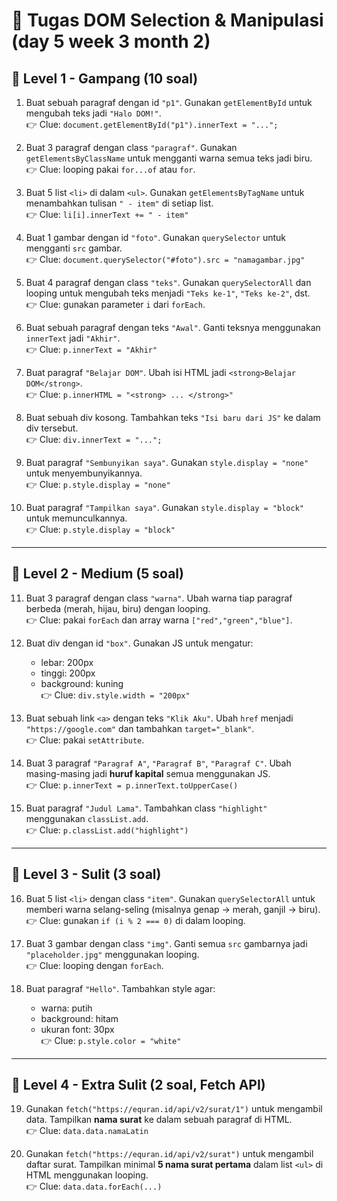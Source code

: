 # 📝 Tugas DOM Selection & Manipulasi (day 5 week 3 month 2)
## 🎯 Level 1 - Gampang (10 soal)

1. Buat sebuah paragraf dengan id `"p1"`. Gunakan `getElementById` untuk mengubah teks jadi `"Halo DOM!"`.  
   👉 Clue: `document.getElementById("p1").innerText = "...";`

2. Buat 3 paragraf dengan class `"paragraf"`. Gunakan `getElementsByClassName` untuk mengganti warna semua teks jadi biru.  
   👉 Clue: looping pakai `for...of` atau `for`.

3. Buat 5 list `<li>` di dalam `<ul>`. Gunakan `getElementsByTagName` untuk menambahkan tulisan `" - item"` di setiap list.  
   👉 Clue: `li[i].innerText += " - item"`

4. Buat 1 gambar dengan id `"foto"`. Gunakan `querySelector` untuk mengganti `src` gambar.  
   👉 Clue: `document.querySelector("#foto").src = "namagambar.jpg"`

5. Buat 4 paragraf dengan class `"teks"`. Gunakan `querySelectorAll` dan looping untuk mengubah teks menjadi `"Teks ke-1"`, `"Teks ke-2"`, dst.  
   👉 Clue: gunakan parameter `i` dari `forEach`.

6. Buat sebuah paragraf dengan teks `"Awal"`. Ganti teksnya menggunakan `innerText` jadi `"Akhir"`.  
   👉 Clue: `p.innerText = "Akhir"`

7. Buat paragraf `"Belajar DOM"`. Ubah isi HTML jadi `<strong>Belajar DOM</strong>`.  
   👉 Clue: `p.innerHTML = "<strong> ... </strong>"`

8. Buat sebuah div kosong. Tambahkan teks `"Isi baru dari JS"` ke dalam div tersebut.  
   👉 Clue: `div.innerText = "...";`

9. Buat paragraf `"Sembunyikan saya"`. Gunakan `style.display = "none"` untuk menyembunyikannya.  
   👉 Clue: `p.style.display = "none"`

10. Buat paragraf `"Tampilkan saya"`. Gunakan `style.display = "block"` untuk memunculkannya.  
    👉 Clue: `p.style.display = "block"`

---

## 🎯 Level 2 - Medium (5 soal)

11. Buat 3 paragraf dengan class `"warna"`. Ubah warna tiap paragraf berbeda (merah, hijau, biru) dengan looping.  
    👉 Clue: pakai `forEach` dan array warna `["red","green","blue"]`.

12. Buat div dengan id `"box"`. Gunakan JS untuk mengatur:
    - lebar: 200px  
    - tinggi: 200px  
    - background: kuning  
    👉 Clue: `div.style.width = "200px"`

13. Buat sebuah link `<a>` dengan teks `"Klik Aku"`. Ubah `href` menjadi `"https://google.com"` dan tambahkan `target="_blank"`.  
    👉 Clue: pakai `setAttribute`.

14. Buat 3 paragraf `"Paragraf A"`, `"Paragraf B"`, `"Paragraf C"`. Ubah masing-masing jadi **huruf kapital** semua menggunakan JS.  
    👉 Clue: `p.innerText = p.innerText.toUpperCase()`

15. Buat paragraf `"Judul Lama"`. Tambahkan class `"highlight"` menggunakan `classList.add`.  
    👉 Clue: `p.classList.add("highlight")`

---

## 🎯 Level 3 - Sulit (3 soal)

16. Buat 5 list `<li>` dengan class `"item"`. Gunakan `querySelectorAll` untuk memberi warna selang-seling (misalnya genap → merah, ganjil → biru).  
    👉 Clue: gunakan `if (i % 2 === 0)` di dalam looping.

17. Buat 3 gambar dengan class `"img"`. Ganti semua `src` gambarnya jadi `"placeholder.jpg"` menggunakan looping.  
    👉 Clue: looping dengan `forEach`.

18. Buat paragraf `"Hello"`. Tambahkan style agar:
    - warna: putih  
    - background: hitam  
    - ukuran font: 30px  
    👉 Clue: `p.style.color = "white"`

---

## 🎯 Level 4 - Extra Sulit (2 soal, Fetch API)

19. Gunakan `fetch("https://equran.id/api/v2/surat/1")` untuk mengambil data. Tampilkan **nama surat** ke dalam sebuah paragraf di HTML.  
    👉 Clue: `data.data.namaLatin`

20. Gunakan `fetch("https://equran.id/api/v2/surat")` untuk mengambil daftar surat. Tampilkan minimal **5 nama surat pertama** dalam list `<ul>` di HTML menggunakan looping.  
    👉 Clue: `data.data.forEach(...)`
